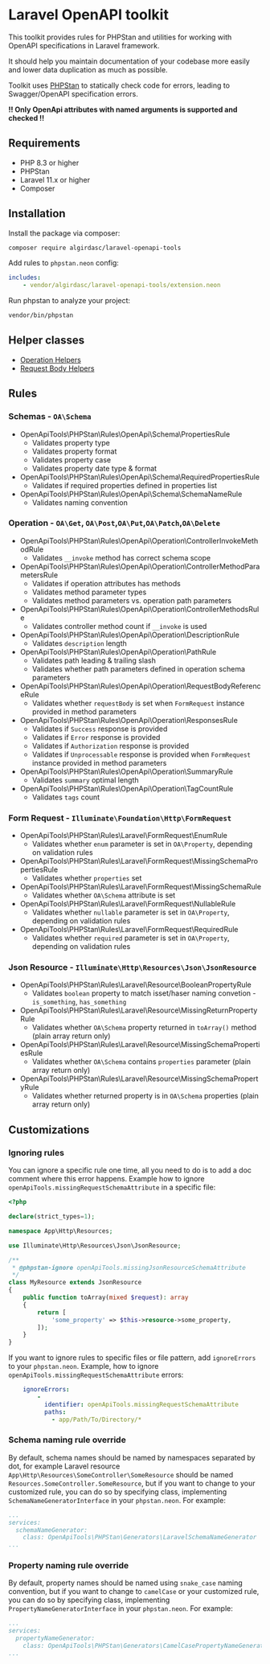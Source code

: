 # Laravel OpenAPI toolkit

This toolkit provides rules for PHPStan and utilities for working with OpenAPI specifications in Laravel framework.

It should help you maintain documentation of your codebase more easily and lower data duplication as much as possible. 

Toolkit uses [PHPStan](https://phpstan.org) to statically check code for errors, leading to Swagger/OpenAPI specification errors.

__!! Only OpenApi attributes with named arguments is supported and checked !!__

## Requirements

- PHP 8.3 or higher
- PHPStan
- Laravel 11.x or higher
- Composer

## Installation

Install the package via composer:

```bash
composer require algirdasc/laravel-openapi-tools
```

Add rules to `phpstan.neon` config:
```yaml
includes:
    - vendor/algirdasc/laravel-openapi-tools/extension.neon
```

Run phpstan to analyze your project: 
```bash
vendor/bin/phpstan
```

## Helper classes

- [Operation Helpers](/docs/helper/operation.md)
- [Request Body Helpers](/docs/helper/request_body.md)

## Rules

### Schemas - `OA\Schema`

- OpenApiTools\PHPStan\Rules\OpenApi\Schema\PropertiesRule
  - Validates property type
  - Validates property format
  - Validates property case
  - Validates property date type & format
- OpenApiTools\PHPStan\Rules\OpenApi\Schema\RequiredPropertiesRule
  - Validates if required properties defined in properties list
- OpenApiTools\PHPStan\Rules\OpenApi\Schema\SchemaNameRule
  - Validates naming convention

### Operation - `OA\Get`, `OA\Post`,`OA\Put`,`OA\Patch`,`OA\Delete`

- OpenApiTools\PHPStan\Rules\OpenApi\Operation\ControllerInvokeMethodRule
  - Validates `__invoke` method has correct schema scope 
- OpenApiTools\PHPStan\Rules\OpenApi\Operation\ControllerMethodParametersRule
  - Validates if operation attributes has methods
  - Validates method parameter types
  - Validates method parameters vs. operation path parameters
- OpenApiTools\PHPStan\Rules\OpenApi\Operation\ControllerMethodsRule
  - Validates controller method count if `__invoke` is used
- OpenApiTools\PHPStan\Rules\OpenApi\Operation\DescriptionRule
  - Validates `description` length
- OpenApiTools\PHPStan\Rules\OpenApi\Operation\PathRule
  - Validates path leading & trailing slash 
  - Validates whether path parameters defined in operation schema parameters
- OpenApiTools\PHPStan\Rules\OpenApi\Operation\RequestBodyReferenceRule
  - Validates whether `requestBody` is set when `FormRequest` instance provided in method parameters
- OpenApiTools\PHPStan\Rules\OpenApi\Operation\ResponsesRule
  - Validates if `Success` response is provided
  - Validates if `Error` response is provided
  - Validates if `Authorization` response is provided
  - Validates if `Unprocessable` response is provided when `FormRequest` instance provided in method parameters
- OpenApiTools\PHPStan\Rules\OpenApi\Operation\SummaryRule
  - Validates `summary` optimal length
- OpenApiTools\PHPStan\Rules\OpenApi\Operation\TagCountRule
  - Validates `tags` count

### Form Request - `Illuminate\Foundation\Http\FormRequest`

- OpenApiTools\PHPStan\Rules\Laravel\FormRequest\EnumRule
  - Validates whether `enum` parameter is set in `OA\Property`, depending on validation rules
- OpenApiTools\PHPStan\Rules\Laravel\FormRequest\MissingSchemaPropertiesRule
  - Validates whether `properties` set 
- OpenApiTools\PHPStan\Rules\Laravel\FormRequest\MissingSchemaRule
  - Validates whether `OA\Schema` attribute is set
- OpenApiTools\PHPStan\Rules\Laravel\FormRequest\NullableRule
  - Validates whether `nullable` parameter is set in `OA\Property`, depending on validation rules
- OpenApiTools\PHPStan\Rules\Laravel\FormRequest\RequiredRule
  - Validates whether `required` parameter is set in `OA\Property`, depending on validation rules

### Json Resource - `Illuminate\Http\Resources\Json\JsonResource`
- OpenApiTools\PHPStan\Rules\Laravel\Resource\BooleanPropertyRule
  - Validates `boolean` property to match isset/haser naming convetion - `is_something`, `has_something` 
- OpenApiTools\PHPStan\Rules\Laravel\Resource\MissingReturnPropertyRule
  - Validates whether `OA\Schema` property returned in `toArray()` method (plain array return only)
- OpenApiTools\PHPStan\Rules\Laravel\Resource\MissingSchemaPropertiesRule
  - Validates whether `OA\Schema` contains `properties` parameter (plain array return only)
- OpenApiTools\PHPStan\Rules\Laravel\Resource\MissingSchemaPropertyRule
  - Validates whether returned property is in `OA\Schema` properties (plain array return only)
  
## Customizations

### Ignoring rules

You can ignore a specific rule one time, all you need to do is to add a doc comment where this error happens.
Example how to ignore `openApiTools.missingRequestSchemaAttribute` in a specific file:

```php
<?php

declare(strict_types=1);

namespace App\Http\Resources;

use Illuminate\Http\Resources\Json\JsonResource;

/**
 * @phpstan-ignore openApiTools.missingJsonResourceSchemaAttribute
 */
class MyResource extends JsonResource
{
    public function toArray(mixed $request): array
    {
        return [
            'some_property' => $this->resource->some_property,
        ]);
    }
}
```

If you want to ignore rules to specific files or file pattern, add `ignoreErrors` to your `phpstan.neon`. 
Example, how to ignore `openApiTools.missingRequestSchemaAttribute` errors:
```yaml
    ignoreErrors:
        -
          identifier: openApiTools.missingRequestSchemaAttribute
          paths:
            - app/Path/To/Directory/*
```

### Schema naming rule override

By default, schema names should be named by namespaces separated by dot, for example Laravel resource `App\Http\Resources\SomeController\SomeResource`
should be named `Resources.SomeController.SomeResource`, 
but if you want to change to your customized rule, you can do so by specifying class, implementing `SchemaNameGeneratorInterface` in your `phpstan.neon`. For example:

```yaml
...
services:
  schemaNameGenerator:
    class: OpenApiTools\PHPStan\Generators\LaravelSchemaNameGenerator
...
```

### Property naming rule override

By default, property names should be named using `snake_case` naming convention, 
but if you want to change to `camelCase` or your customized rule, you can do so by specifying class, implementing `PropertyNameGeneratorInterface` in your `phpstan.neon`. For example:

```yaml
...
services:
  propertyNameGenerator:
    class: OpenApiTools\PHPStan\Generators\CamelCasePropertyNameGenerator
...
```
